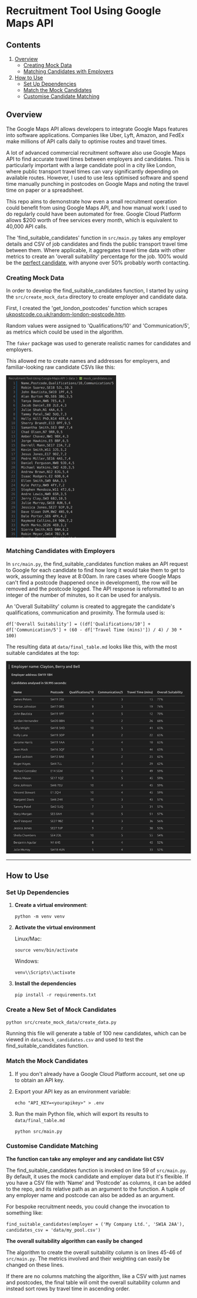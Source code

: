 # Recruitment Tool Using Google Maps API

## Contents
1. [Overview](#overview)
   - [Creating Mock Data](#creating-mock-data)
   - [Matching Candidates with Employers](#matching-candidates-with-employers)
2. [How to Use](#how-to-use)
   - [Set Up Dependencies](#set-up-dependencies)
   - [Match the Mock Candidates](#match-the-mock-candidates)
   - [Customise Candidate Matching](#customise-candidate-matching)


## Overview

The Google Maps API allows developers to integrate Google Maps features into software applications. Companies like Uber, Lyft, Amazon, and FedEx make millions of API calls daily to optimise routes and travel times.

A lot of advanced commercial recruitment software also use Google Maps API to find accurate travel times between employers and candidates. This is particularly important with a large candidate pool in a city like London, where public transport travel times can vary significantly depending on available routes. However, I used to use less optimised software and spend time manually punching in postcodes on Google Maps and noting the travel time on paper or a spreadsheet.

This repo aims to demonstrate how even a small recruitment operation could benefit from using Google Maps API, and how manual work I used to do regularly could have been automated for free. Google Cloud Platform allows $200 worth of free services every month, which is equivalent to 40,000 API calls.

The 'find_suitable_candidates' function in `src/main.py` takes any employer details and CSV of job candidates and finds the public transport travel time between them. Where applicable, it aggregates travel time data with other metrics to create an 'overall suitability' percentage for the job. 100% would be the [perfect candidate](https://www.linkedin.com/in/tom-bracey-256337252/), with anyone over 50% probably worth contacting.

### Creating Mock Data

In order to develop the find_suitable_candidates function, I started by using the `src/create_mock_data` directory to create employer and candidate data.

First, I created the 'get_london_postcodes' function which scrapes [ukpostcode.co.uk/random-london-postcode.htm](https://www.ukpostcode.co.uk/random-london-postcode.htm).

Random values were assigned to 'Qualifications/10' and 'Communication/5', as metrics which could be used in the algorithm.

The `faker` package was used to generate realistic names for candidates and employers.

This allowed me to create names and addresses for employers, and familiar-looking raw candidate CSVs like this:

<img src="data/images/inital_csv.png" width="300">

### Matching Candidates with Employers

In `src/main.py`, the find_suitable_candidates function makes an API request to Google for each candidate to find how long it would take them to get to work, assuming they leave at 8:00am. In rare cases where Google Maps can't find a postcode (happened once in development), the row will be removed and the postcode logged. The API response is reformatted to an integer of the number of minutes, so it can be used for analysis.

An 'Overall Suitability' column is created to aggregate the candidate's qualifications, communication and proximity. The formula used is:
```
df['Overall Suitability'] = ((df['Qualifications/10'] + df['Communication/5'] + (60 - df['Travel Time (mins)']) / 4) / 30 * 100)
```
The resulting data at `data/final_table.md` looks like this, with the most suitable candidates at the top:

<img src="data/images/final_table.png" width="650">

---
## How to Use

### Set Up Dependencies

1. **Create a virtual environment**:
    ```
    python -m venv venv
    ```
2. **Activate the virtual environment**

    Linux/Mac:
    ```
    source venv/bin/activate
    ```

    Windows:
    ```
    venv\\Scripts\\activate
    ```
3. **Install the dependencies**
    ```
    pip install -r requirements.txt
    ```

### Create a New Set of Mock Candidates
```
python src/create_mock_data/create_data.py
```

Running this file will generate a table of 100 new candidates, which can be viewed in `data/mock_candidates.csv` and used to test the find_suitable_candidates function.

### Match the Mock Candidates

1. If you don't already have a Google Cloud Platform account, set one up to obtain an API key.
2. Export your API key as an environment variable:
    ```
    echo "API_KEY=<yourapikey>" > .env
    ```

3. Run the main Python file, which will export its results to `data/final_table.md`
    ```
    python src/main.py
    ```

### Customise Candidate Matching

**The function can take any employer and any candidate list CSV**

The find_suitable_candidates function is invoked on line 59 of `src/main.py`. By default, it uses the mock candidate and employer data but it's flexible. If you have a CSV file with 'Name' and 'Postcode' as columns, it can be added to the repo, and its relative path as an argument to the function. A tuple of any employer name and postcode can also be added as an argument.

For bespoke recruitment needs, you could change the invocation to something like:
```
find_suitable_candidates(employer = ('My Company Ltd.', 'SW1A 2AA'), candidates_csv = 'data/my_pool.csv')
```

**The overall suitability algorithm can easily be changed**

The algorithm to create the overall suitability column is on lines 45-46 of `src/main.py`. The metrics involved and their weighting can easily be changed on these lines.

If there are no columns matching the algorithm, like a CSV with just names and postcodes, the final table will omit the overall suitability column and instead sort rows by travel time in ascending order.
